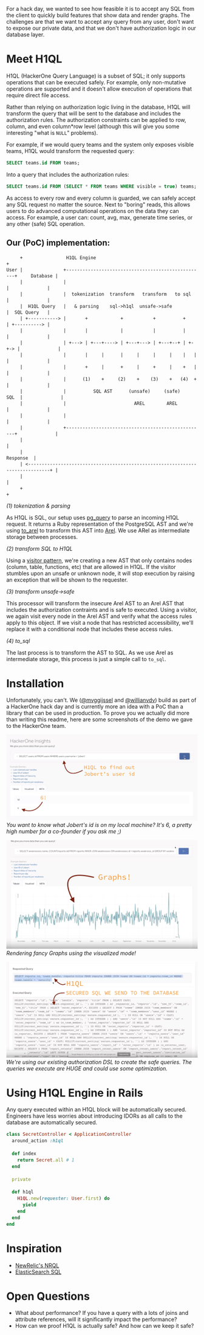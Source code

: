 For a hack day, we wanted to see how feasible it is to accept any SQL from the client to quickly build features that show data and render graphs. The challenges are that we want to accept any query from any user, don't want to expose our private data, and that we don't have authorization logic in our database layer.

# Meet H1QL
H1QL (HackerOne Query Language) is a subset of SQL; it only supports operations that can be executed safely. For example, only non-mutative operations are supported and it doesn't allow execution of operations that require direct file access. 

Rather than relying on authorization logic living in the database, H1QL will transform the query that will be sent to the database and includes the authorization rules. The authorization constraints can be applied to row, column, and even column*row level (although this will give you some interesting "what is `NULL`" problems).

For example, if we would query teams and the system only exposes visible teams, H1QL would transform the requested query:
```sql
SELECT teams.id FROM teams;
```
Into a query that includes the authorization rules:
```sql
SELECT teams.id FROM (SELECT * FROM teams WHERE visible = true) teams;
```

As access to every row and every column is guarded, we can safely accept any SQL request no matter the source. Next to "boring" reads, this allows users to do advanced computational operations on the data they can access. For example, a user can: count, avg, max, generate time series, or any other (safe) SQL operation. 

## Our (PoC) implementation:
```
     +                H1QL Engine                                                       +
User |               +---------------------------------------------------+     Database |
     |               |                                                   |              |
     |               |  tokenization  transform   transform   to sql     |              |
     |  H1QL Query   |   & parsing    sql->h1ql  unsafe->safe            |  SQL Query   |
     | +-----------> |       +            +           +          +       | +----------> |
     |               |       |            |           |          |       |              |
     |               | +---> | +---+----> | +---+---> | +---+--+ | +-+-> |              |
     |               |       |     |      |     |     |     |    |   |   |              |
     |               |       +     |      +     |     +     |    +   |   |              |
     |               |      (1)    +     (2)    +    (3)    +   (4)  +   |              |
     |               |          SQL AST      (unsafe)     (safe)    SQL  |              |
     |               |                         AREL        AREL          |              |
     |               |                                                   |              |
     |               +---------------------------------------------------+              |
     |                                                                                  |
     |                                                                        Response  |
     | <------------------------------------------------------------------------------+ |
     |                                                                                  |
     +                                                                                  +
```

*(1) tokenization & parsing*

As H1QL is SQL, our setup uses [pg_query](https://github.com/lfittl/pg_query) to parse an incoming H1QL request. It returns a Ruby representation of the PostgreSQL AST and we're using [to_arel](https://github.com/mvgijssel/to_arel) to transform this AST into [Arel](https://github.com/rails/rails/tree/master/activerecord/lib/arel). We use ARel as intermediate storage between processes.

*(2) transform SQL to H1QL*

Using a [visitor pattern]([https://en.wikipedia.org/wiki/Visitor_pattern), we're creating a new AST that only contains nodes (column, table, functions, etc) that are allowed in H1QL. If the visitor stumbles upon an unsafe or unknown node, it will stop execution by raising an exception that will be shown to the requester.

*(3) transform unsafe->safe*

This processor will transform the insecure Arel AST to an Arel AST that includes the authorization contraints and is safe to executed. Using a visitor, we again visit every node in the Arel AST and verify what the access rules apply to this object. If we visit a node that has restricted accessibility, we'll replace it with a conditional node that includes these access rules. 

*(4) to_sql*

The last process is to transform the AST to SQL. As we use Arel as intermediate storage, this process is just a simple call to `to_sql`.


# Installation

Unfortunately, you can't. We ([@mvggijssel](https://github.com/mvgijssel) and [@willianvdv](https://github.com/Willianvdv)) build as part of a HackerOne hack day and is currently more an idea with a PoC than a library that can be used in production. To prove you we actually did more than writing this readme, here are some screenshots of the demo we gave to the HackerOne team.

![User id of Jobert](./jobert.png)
*You want to know what Jobert's id is on my local machine? It's 6, a pretty high number for a co-founder if you ask me ;)*

![Rendering Graphs](./graphs.png)
*Rendering fancy Graphs using the visualized mode!*

![From h1ql to sql](./h1ql->sql.png)
*We're using our existing authorization DSL to create the safe queries. The queries we execute are HUGE and could use some optimization.*

# Using H1QL Engine in Rails
Any query executed within an H1QL block will be automatically secured. Engineers have less worries about introducing IDORs as all calls to the database are automatically secured.
```ruby
class SecretController < ApplicationController
  around_action :h1ql
  
  def index
    return Secret.all # 1
  end
  
  private
  
  def h1ql
    H1QL.new(requester: User.first) do
      yield
    end
  end
end
```

# Inspiration
- [NewRelic's NRQL](https://docs.newrelic.com/docs/insights/nrql-new-relic-query-language/nrql-reference/nrql-syntax-components-functions)
- [ElasticSearch SQL](https://www.elastic.co/products/stack/elasticsearch-sql)

# Open Questions
- What about performance? If you have a query with a lots of joins and attribute references, will it significantly impact the performance?
- How can we proof H1QL is actually safe? And how can we keep it safe?
